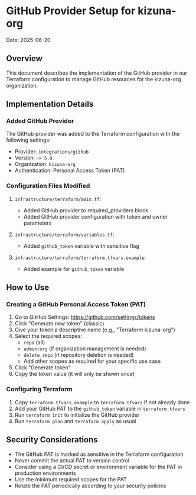 # GitHub Provider Setup for kizuna-org

Date: 2025-06-20

## Overview

This document describes the implementation of the GitHub provider in our Terraform configuration to manage GitHub resources for the kizuna-org organization.

## Implementation Details

### Added GitHub Provider

The GitHub provider was added to the Terraform configuration with the following settings:

- Provider: `integrations/github`
- Version: `~> 5.0`
- Organization: `kizuna-org`
- Authentication: Personal Access Token (PAT)

### Configuration Files Modified

1. `infrastructure/terraform/main.tf`:
   - Added GitHub provider to required_providers block
   - Added GitHub provider configuration with token and owner parameters

2. `infrastructure/terraform/variables.tf`:
   - Added `github_token` variable with sensitive flag

3. `infrastructure/terraform/terraform.tfvars.example`:
   - Added example for `github_token` variable

## How to Use

### Creating a GitHub Personal Access Token (PAT)

1. Go to GitHub Settings: https://github.com/settings/tokens
2. Click "Generate new token" (classic)
3. Give your token a descriptive name (e.g., "Terraform kizuna-org")
4. Select the required scopes:
   - `repo` (all)
   - `admin:org` (if organization management is needed)
   - `delete_repo` (if repository deletion is needed)
   - Add other scopes as required for your specific use case
5. Click "Generate token"
6. Copy the token value (it will only be shown once)

### Configuring Terraform

1. Copy `terraform.tfvars.example` to `terraform.tfvars` if not already done
2. Add your GitHub PAT to the `github_token` variable in `terraform.tfvars`
3. Run `terraform init` to initialize the GitHub provider
4. Run `terraform plan` and `terraform apply` as usual

## Security Considerations

- The GitHub PAT is marked as sensitive in the Terraform configuration
- Never commit the actual PAT to version control
- Consider using a CI/CD secret or environment variable for the PAT in production environments
- Use the minimum required scopes for the PAT
- Rotate the PAT periodically according to your security policies